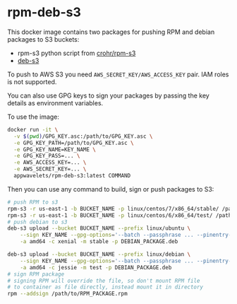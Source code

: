 # rpm-deb-s3

This docker image contains two packages for pushing RPM and debian packages to S3 buckets:

* rpm-s3 python script from [crohr/rpm-s3](https://github.com/crohr/rpm-s3)
* [deb-s3](https://github.com/krobertson/deb-s3)

To push to AWS S3 you need `AWS_SECRET_KEY/AWS_ACCESS_KEY` pair. IAM roles is not supported.

You can also use GPG keys to sign your packages by passing the key details as environment variables.

To use the image:
```bash
docker run -it \
  -v $(pwd)/GPG_KEY.asc:/path/to/GPG_KEY.asc \
  -e GPG_KEY_PATH=/path/to/GPG_KEY.asc \
  -e GPG_KEY_NAME=KEY_NAME \
  -e GPG_KEY_PASS=... \
  -e AWS_ACCESS_KEY=... \
  -e AWS_SECRET_KEY=... \
  appwavelets/rpm-deb-s3:latest COMMAND
```

Then you can use any command to build, sign or push packages to S3:

```bash
# push RPM to s3
rpm-s3 -r us-east-1 -b BUCKET_NAME -p linux/centos/7/x86_64/stable/ /path/to/RPM_PACKAGE.rpm
rpm-s3 -r us-east-1 -b BUCKET_NAME -p linux/centos/6/x86_64/test/ /path/to/RPM_PACKAGE.rpm
# push debian to s3
deb-s3 upload --bucket BUCKET_NAME --prefix linux/ubuntu \
    --sign KEY_NAME --gpg-options='--batch --passphrase ... --pinentry-mode loopback' \
    -a amd64 -c xenial -m stable -p DEBIAN_PACKAGE.deb

deb-s3 upload --bucket BUCKET_NAME --prefix linux/debian \
    --sign KEY_NAME --gpg-options='--batch --passphrase ... --pinentry-mode loopback' \
    -a amd64 -c jessie -m test -p DEBIAN_PACKAGE.deb
# sign RPM package
# signing RPM will override the file, so don't mount RPM file
# to container as file directly, instead mount it in directory
rpm --addsign /path/to/RPM_PACKAGE.rpm
```

